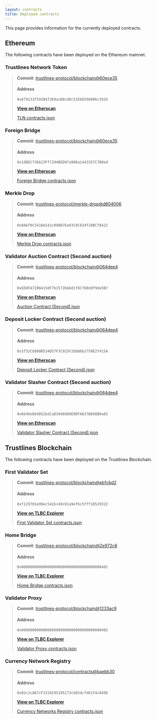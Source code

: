 ```yaml
---
layout: contracts
title: Deployed contracts
---
```


This page provides information for the currently deployed contracts.

## Ethereum

The following contracts have been deployed on the Ethereum mainnet.

### Trustlines Network Token

> **Commit**: [trustlines-protocol/blockchain@60ece35](https://github.com/trustlines-protocol/blockchain/commit/60ece35a232b326f45e29cc8065d9942046852f5)
>
> #### Address
> `0x679131F591B4f369acB8cd8c51E68596806c3916`
>
> **[View on Etherscan](https://etherscan.io/address/0x679131F591B4f369acB8cd8c51E68596806c3916)**
>
> [TLN contracts.json](json/tln_contracts_json)

### Foreign Bridge

> **Commit**: [trustlines-protocol/blockchain@60ece35](https://github.com/trustlines-protocol/blockchain/commit/60ece35a232b326f45e29cc8065d9942046852f5)
>
> #### Address
> `0x18BDC736b23Ff7294BED9fa988a1443357C7B0ed`
>
> **[View on Etherscan](https://etherscan.io/address/0x18BDC736b23Ff7294BED9fa988a1443357C7B0ed)**
>
> [Foreign Bridge contracts.json](json/foreign_bridge_contracts_json)

### Merkle Drop

> **Commit**: [trustlines-protocol/merkle-drop@d804006](https://github.com/trustlines-protocol/merkle-drop/commit/d804006939f75c8d05a81d3ef083b7f74147bd81)
>
> #### Address
> `0x0A6f0C541Be542c098B7Ee03C9C634f20BCf8422`
>
> **[View on Etherscan](https://etherscan.io/address/0x0a6f0c541be542c098b7ee03c9c634f20bcf8422)**
>
> [Merkle Drop contracts.json](json/merkledrop_contracts_json)

### Validator Auction Contract (Second auction)

> **Commit**: [trustlines-protocol/blockchain@064dee4](https://github.com/trustlines-protocol/blockchain/commit/064dee4ec37f5b5f5cf4bc0ed6ac128aeb01e885)
>
> #### Address
> `0xED0FA720D4150F7b1572b68d1f8C708ddf9da5B7`
>
> **[View on Etherscan](https://etherscan.io/address/0xed0fa720d4150f7b1572b68d1f8c708ddf9da5b7)**
>
> [Auction Contract (Second).json](json/auction_contract_2nd_json)

### Deposit Locker Contract (Second auction)

> **Commit**: [trustlines-protocol/blockchain@064dee4](https://github.com/trustlines-protocol/blockchain/commit/064dee4ec37f5b5f5cf4bc0ed6ac128aeb01e885)
>
> #### Address
> `0x3f52Cb880B534D57F3C925F2bbB6b2750E2f415A`
>
> **[View on Etherscan](https://etherscan.io/address/0x3f52cb880b534d57f3c925f2bbb6b2750e2f415a)**
>
> [Deposit Locker Contract (Second).json](json/deposit_locker_contract_2nd_json)

### Validator Slasher Contract (Second auction)

> **Commit**: [trustlines-protocol/blockchain@064dee4](https://github.com/trustlines-protocol/blockchain/commit/064dee4ec37f5b5f5cf4bc0ed6ac128aeb01e885)
>
> #### Address
> `0x6649eBd4D52bdCaD3496909E0DFA837B898B0a03`
>
> **[View on Etherscan](https://etherscan.io/address/0x6649ebd4d52bdcad3496909e0dfa837b898b0a03)**
>
> [Validator Slasher Contract (Second).json](json/validator_slasher_contract_2nd_json)

## Trustlines Blockchain

The following contracts have been deployed on the Trustlines Blockchain.

### First Validator Set

> **Commit**: [trustlines-protocol/blockchain@eb1cbd2](https://github.com/trustlines-protocol/blockchain/commit/eb1cbd2871b35b1c2ff97ce4da85b567b3c664c5)
>
> #### Address
> `0xf129765e99ec542bc49c81a9ef6c5fff10529322`
>
> **[View on TLBC Explorer](https://explore.tlbc.trustlines.foundation/address/0xf129765e99ec542bc49c81a9ef6c5fff10529322/transactions)**
>
> [First Validator Set contracts.json](json/validatorset1_contracts_json)

### Home Bridge

> **Commit**: [trustlines-protocol/blockchain@2e972c8](https://github.com/trustlines-protocol/blockchain/commit/2e972c83ce1e8f82191f2dca6b95e08534d4e292)
>
> #### Address
> `0x0000000000000000000000000000000000000401`
>
> **[View on TLBC Explorer](https://explore.tlbc.trustlines.foundation/address/0x0000000000000000000000000000000000000401/transactions)**
>
> [Home Bridge contracts.json](json/home_bridge_contracts_json)

### Validator Proxy

> **Commit**: [trustlines-protocol/blockchain@1233ac9](https://github.com/trustlines-protocol/blockchain/commit/1233ac93de0abcfacf52e013a70aae2dece68fd1)
>
> #### Address
> `0x0000000000000000000000000000000000000402`
>
> **[View on TLBC Explorer](https://explore.tlbc.trustlines.foundation/address/0x0000000000000000000000000000000000000402/transactions)**
>
> [Validator Proxy contracts.json](json/validator_proxy_contracts_json)

### Currency Network Registry

> **Commit**: [trustlines-protocol/contracts@baebb30](https://github.com/trustlines-protocol/contracts/commit/baebb308d9ef868408c3449250aa9d963cc61d71)
>
> #### Address
> `0x02c3cA67cF3310295195173cb654cfd61f4c849D`
>
> **[View on TLBC Explorer](https://explore.tlbc.trustlines.foundation/address/0x02c3ca67cf3310295195173cb654cfd61f4c849d/transactions)**
>
> [Currency Networks Registry contracts.json](json/currency_networks_contracts_json)
